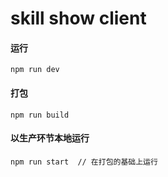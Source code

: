<!--
 * @Descripttion: 
 * @version: 
 * @Author: silencetea
 * @Date: 2020-01-19 18:49:48
 * @LastEditors  : silencetea
 * @LastEditTime : 2020-02-14 22:48:29
 -->
# skill show client

#### 运行
```
npm run dev
```

#### 打包
```
npm run build
```

#### 以生产环节本地运行

```
npm run start  // 在打包的基础上运行
```